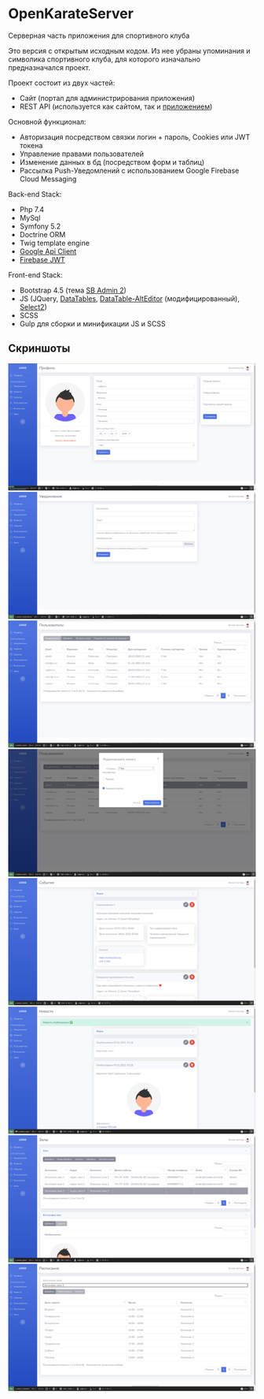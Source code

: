 # OpenKarateServer
Серверная часть приложения для спортивного клуба

Это версия с открытым исходным кодом. Из нее убраны упоминания и символика
спортивного клуба, для которого изначально предназначался проект.

Проект состоит из двух частей:
 - Сайт (портал для администрирования приложения)
 - REST API (используется как сайтом, так и [приложением](https://github.com/Svet-00/OpenKarateApp))

Основной функционал:
 - Авторизация посредством связки логин + пароль, Cookies или JWT токена
 - Управление правами пользователей
 - Изменение данных в бд (посредством форм и таблиц)
 - Рассылка Push-Уведомлений с использованием Google Firebase Cloud Messaging

Back-end Stack:
 - Php 7.4
 - MySql
 - Symfony 5.2
 - Doctrine ORM
 - Twig template engine
 - [Google Api Client](https://github.com/googleapis/google-api-php-client)
 - [Firebase JWT](https://github.com/firebase/php-jwt)


Front-end Stack:
 - Bootstrap 4.5 (тема [SB Admin 2](https://github.com/startbootstrap/startbootstrap-sb-admin-2))
 - JS (JQuery, [DataTables](https://www.datatables.net/), [DataTable-AltEditor](https://github.com/KasperOlesen/DataTable-AltEditor) (модифицированный), [Select2](https://select2.org/))
 - SCSS
 - Gulp для сборки и минификации JS и SCSS
 
## Скриншоты

<img src="screenshots/profile.png"/>
 
<img src="screenshots/admin_notifications.png"/>

<img src="screenshots/admin_users.png"/>

<img src="screenshots/admin_users_edit.png"/>

<img src="screenshots/admin_events.png"/>
 
<img src="screenshots/admin_news.png"/>

<img src="screenshots/admin_gyms.png"/>

<img src="screenshots/admin_schedule.png"/>
